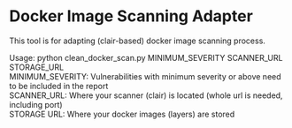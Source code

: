 # Docker Image Scanning Adapter
This tool is for adapting (clair-based) docker image scanning process.  

Usage: python clean_docker_scan.py MINIMUM_SEVERITY SCANNER_URL STORAGE_URL  
MINIMUM_SEVERITY: Vulnerabilities with minimum severity or above need to be included in the report  
SCANNER_URL: Where your scanner (clair) is located (whole url is needed, including port)  
STORAGE URL: Where your docker images (layers) are stored  
